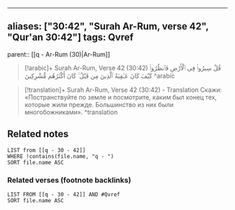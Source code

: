 
---
aliases: ["30:42", "Surah Ar-Rum, verse 42", "Qur'an 30:42"]
tags: Qvref
---

parent:: [[q - Ar-Rum (30)|Ar-Rum]]

> [!arabic]+ Surah Ar-Rum, Verse 42 (30:42)
> <span class="quran-arabic">قُلْ سِيرُوا۟ فِى ٱلْأَرْضِ فَٱنظُرُوا۟ كَيْفَ كَانَ عَـٰقِبَةُ ٱلَّذِينَ مِن قَبْلُ ۚ كَانَ أَكْثَرُهُم مُّشْرِكِينَ</span>
^arabic

> [!translation]+ Surah Ar-Rum, Verse 42 (30:42) - Translation
> Скажи: «Постранствуйте по земле и посмотрите, каким был конец тех, которые жили прежде. Большинство из них были многобожниками».
^translation



## Related notes
```dataview
LIST from [[q - 30 - 42]]
WHERE !contains(file.name, "q - ")
SORT file.name ASC
```

### Related verses (footnote backlinks)
```dataview
LIST FROM [[q - 30 - 42]] AND #Qvref
SORT file.name ASC
```

